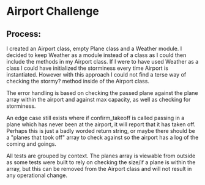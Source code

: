 Airport Challenge
=================

## Process:

I created an Airport class, empty Plane class and a Weather module. I decided to keep Weather as a module instead of a class as I could then include the methods in my Airport class. If I were to have used Weather as a class I could have initialized the storminess every time Airport is instantiated. However with this approach I could not find a terse way of checking the stormy? method inside of the Airport class.

The error handling is based on checking the passed plane against the plane array within the airport and against max capacity, as well as checking for storminess.

An edge case still exists where if confirm_takeoff is called passing in a plane which has never been at the airport, it will report that it has taken off. Perhaps this is just a badly worded return string, or maybe there should be a "planes that took off" array to check against so the airport has a log of the coming and goings.

All tests are grouped by context.
The planes array is viewable from outside as some tests were built to rely on checking the size/if a plane is within the array, but this can be removed from the Airport class and will not result in any operational change.
